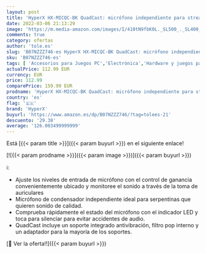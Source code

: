 ```yaml
---
layout: post
title: 'HyperX HX-MICQC-BK QuadCast: micrófono independiente para streamers  creadores de contenido y jugadores PC  PS4  PS5 y Mac  negro  talla única'
date: 2022-03-06 21:13:29
image: 'https://m.media-amazon.com/images/I/410tN9fbK0L._SL500_._SL400_.jpg'
comments: true
category: ofertas
author: 'tole.es'
slug: 'B07NZZZ746-es HyperX HX-MICQC-BK QuadCast: micrófono independiente para...'
sku: 'B07NZZZ746-es'
tags: [ 'Accesorios para Juegos PC','Electrónica','Hardware y juegos para PlayStation 4','Instrumentos musicales para PC','Juegos y Accesorios para PC','Mandos de juego para PC','Micrófonos para PC','Videojuegos','hyperx','ps4','ps5', ]
actualPrice: 112.99 EUR
currency: EUR
price: 112.99
comparePrice: 159.99 EUR
prodname: 'HyperX HX-MICQC-BK QuadCast: micrófono independiente para streamers  creadores de contenido y jugadores PC  PS4  PS5 y Mac  negro  talla única'
country: 'es'
flag: '🇪🇸'
brand: 'HyperX'
buyurl: 'https://www.amazon.es/dp/B07NZZZ746/?tag=tolees-21'
descuento: '29.38'
average: '126.003499999999'
---
```


Está [{{< param title >}}]({{< param buyurl >}}) en el siguiente enlace!

[![{{< param prodname >}}]({{< param image >}})]({{< param buyurl >}})

ℹ️:

- Ajuste los niveles de entrada de micrófono con el control de ganancia convenientemente ubicado y monitoree el sonido a través de la toma de auriculares
- Micrófono de condensador independiente ideal para serpentinas que quieren sonido de calidad.
- Comprueba rápidamente el estado del micrófono con el indicador LED y toca para silenciar para evitar accidentes de audio.
- QuadCast incluye un soporte integrado antivibración, filtro pop interno y un adaptador para la mayoría de los soportes.

[🛒 Ver la oferta!!]({{< param buyurl >}})
